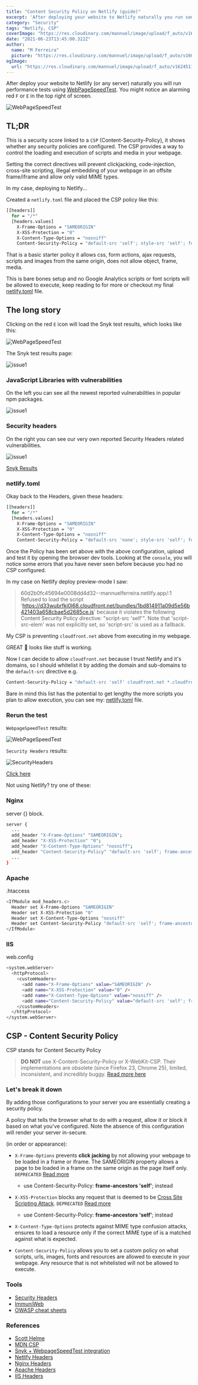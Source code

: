 ```yaml
---
title: "Content Security Policy on Netlify (guide)"
excerpt: 'After deploying your website to Netlify naturally you run some performance tests using WebPageSpeedTest. You might notice and alarming red "F" or "E" in the top right of the screen.'
category: "Security"
tags: "Netlify, CSP"
coverImage: "https://res.cloudinary.com/mannuel/image/upload/f_auto/v1624511388/images/netlify-secure.png"
date: "2021-06-23T13:45:00.322Z"
author:
  name: "M Ferreira"
  picture: "https://res.cloudinary.com/mannuel/image/upload/f_auto/v1604067445/images/mee.jpg"
ogImage:
  url: "https://res.cloudinary.com/mannuel/image/upload/f_auto/v1624511388/images/netlify-secure.png"
---
```


After deploy your website to Netlify (or any server) naturally you will run performance tests using [WebPageSpeedTest](https://www.webpagetest.org/). You might notice an alarming red `F` or `E` in the top right of screen.

![WebPageSpeedTest](/assets/blog/content-security-policy-on-netlify-guide/webpagespeedtest_0001.png)

## TL;DR

This is a security score linked to a `CSP` (Content-Security-Policy), it shows whether any security policies are configured. The CSP provides a way to control the loading and execution of scripts and media in your webpage.

Setting the correct directives will prevent clickjacking, code-injection, cross-site scripting, illegal embedding of your webpage in an offsite frame/iframe and allow only valid MIME types.

In my case, deploying to Netlify...

Created a `netlify.toml` file and placed the CSP policy like this:

```bash
[[headers]]
  for = "/*"
  [headers.values]
    X-Frame-Options = "SAMEORIGIN"
    X-XSS-Protection = "0"
    X-Content-Type-Options = "nosniff"
    Content-Security-Policy = "default-src 'self'; style-src 'self'; form-action 'self'; script-src 'self'; connect-src 'self'; img-src 'self'; base-uri 'self';"
```

That is a basic starter policy it allows css, form actions, ajax requests, scripts and images from the same origin, does not allow object, frame, media.

This is bare bones setup and no Google Analytics scripts or font scripts will be allowed to execute, keep reading to for more or checkout my final [netlify.toml](https://github.com/mannuelf/mannuelferreira.com_nextjs/blob/main/netlify.toml#L15) file.

## The long story

Clicking on the red `E` icon will load the Snyk test results, which looks like this:

![WebPageSpeedTest](/assets/blog/content-security-policy-on-netlify-guide/webpagespeedtest_0001.png)

The Snyk test results page:

![issue1](/assets/blog/content-security-policy-on-netlify-guide/snyk_001.png)

### JavaScript Libraries with vulnerabilities

On the left you can see all the newest reported vulnerabilities in popular npm packages.

![issue1](/assets/blog/content-security-policy-on-netlify-guide/snyk_002.png)

### Security headers

On the right you can see our very own reported Security Headers related vulnerabilities.

![issue1](/assets/blog/content-security-policy-on-netlify-guide/snyk_003.png)

[Snyk Results](https://snyk.io/test/website-scanner/?test=210622_AiDcMX_c311f91860c1b197dd104d0454678220&utm_medium=referral&utm_source=webpagetest&utm_campaign=website-scanner)

### netlify.toml

Okay back to the Headers, given these headers:

```bash
[[headers]]
  for = "/*"
  [headers.values]
    X-Frame-Options = "SAMEORIGIN"
    X-XSS-Protection = "0"
    X-Content-Type-Options = "nosniff"
    Content-Security-Policy = "default-src 'none'; style-src 'self'; form-action 'self'; script-src 'self'; connect-src 'self'; img-src 'self'; base-uri 'self';"
```

Once the Policy has been set above with the above configuration, upload and test it by opening the browser dev tools. Looking at the `console`, you will notice some errors that you have never seen before because you had no CSP configured.

In my case on Netlify deploy preview-mode I saw:

> 60d2b0fc45694e0008dd4d32--mannuelferreira.netlify.app/:1 Refused to load the script 'https://d33wubrfki0l68.cloudfront.net/bundles/1bd814911a09d5e56b421403a658cbae5d2685ce.js' because it violates the following Content Security Policy directive: "script-src 'self'". Note that 'script-src-elem' was not explicitly set, so 'script-src' is used as a fallback.

My CSP is preventing `cloudfront.net` above from executing in my webpage.

GREAT 🚀 looks like stuff is working.

Now I can decide to allow `cloudfront.net` because I trust Netlify and it's domains, so I should whitelist it by adding the domain and sub-domains to the `default-src` directive e.g.

```bash
Content-Security-Policy = "default-src 'self' cloudfront.net *.cloudfront.net; frame-ancestors 'self'; form-action 'self'"
```

Bare in mind this list has the potential to get lengthy the more scripts you plan to allow execution, you can see my: [netlify.toml](https://github.com/mannuelf/mannuelferreira.com_nextjs/blob/main/netlify.toml#L15) file.

### Rerun the test

`WebpageSpeedTest` results:

![WebPageSpeedTest](/assets/blog/content-security-policy-on-netlify-guide/webpagespeedtest_success.png)

`Security Headers` results:

![SecurityHeaders](/assets/blog/content-security-policy-on-netlify-guide/security-headers-result.png)

[Click here](https://securityheaders.com/?q=www.mannuelferreira.com&followRedirects=on)

Not using Netlify? try one of these:

### Nginx

server {} block.

```bash
server {
  ...
  add_header "X-Frame-Options" "SAMEORIGIN";
  add_header "X-XSS-Protection" "0";
  add_header "X-Content-Type-Options" "nosniff";
  add_header "Content-Security-Policy" "default-src 'self'; frame-ancestors 'self'; form-action 'self'";
  ...
}
```

### Apache

.htaccess

```bash
<IfModule mod_headers.c>
  Header set X-Frame-Options "SAMEORIGIN"
  Header set X-XSS-Protection "0"
  Header set X-Content-Type-Options "nosniff"
  Header set Content-Security-Policy "default-src 'self'; frame-ancestors 'self'; form-action 'self'"
</IfModule>
```

### IIS

web.config

```bash
<system.webServer>
  <httpProtocol>
    <customHeaders>
      <add name="X-Frame-Options" value="SAMEORIGIN" />
      <add name="X-XSS-Protection" value="0" />
      <add name="X-Content-Type-Options" value="nosniff" />
      <add name="Content-Security-Policy" value="default-src 'self'; frame-ancestors 'self'; form-action 'self'" />
    </customHeaders>
  </httpProtocol>
</system.webServer>
```

## CSP - Content Security Policy

CSP stands for Content Security Policy

> **DO NOT** use X-Content-Security-Policy or X-WebKit-CSP. Their implementations are obsolete (since Firefox 23, Chrome 25), limited, inconsistent, and incredibly buggy. [Read more here](https://cheatsheetseries.owasp.org/cheatsheets/Content_Security_Policy_Cheat_Sheet.html#http-headers)

### Let's break it down

By adding those configurations to your server you are essentially creating a security policy.

A policy that tells the browser what to do with a request, allow it or block it based on what you've configured. Note the absence of this configuration will render your server in-secure.

(in order or appearance):

- `X-Frame-Options` prevents **click jacking** by not allowing your webpage to be loaded in a frame or iframe. The SAMEORIGIN property allows a page to be loaded in a frame on the same origin as the page itself only. `DEPRECATED` [Read more](https://cheatsheetseries.owasp.org/cheatsheets/Clickjacking_Defense_Cheat_Sheet.html#x-frame-options-header-types)

  - use Content-Security-Policy: **frame-ancestors 'self'**; instead

- `X-XSS-Protection` blocks any request that is deemed to be [Cross Site Scripting Attack](#CrossSiteScriptingAttack). `DEPRECATED` [Read more](https://cheatsheetseries.owasp.org/cheatsheets/Cross_Site_Scripting_Prevention_Cheat_Sheet.html#x-xss-protection-header)
  - use Content-Security-Policy: **frame-ancestors 'self'**; instead
- `X-Content-Type-Options` protects against MIME type confusion attacks, ensures to load a resource only if the correct MIME type of is a matched against what is expected.
- `Content-Security-Policy` allows you to set a custom policy on what scripts, urls, images, fonts and resources are allowed to execute in your webpage. Any resource that is not whitelisted will not be allowed to execute.

### Tools

- [Security Headers](https://securityheaders.com/)
- [ImmuniWeb](https://www.immuniweb.com/websec/)
- [OWASP cheat sheets](https://github.com/OWASP/CheatSheetSeries)

### References

- [Scott Helme](https://scotthelme.co.uk/content-security-policy-an-introduction/)
- [MDN CSP](https://developer.mozilla.org/en-US/docs/Web/HTTP/Headers/Content-Security-Policy/default-src)
- [Snyk + WebpageSpeedTest integration](blog/test-website-security-with-webpagetest-integration/)
- [Netlify Headers](https://docs.netlify.com/routing/headers/)
- [Nginx Headers](https://www.nginx.com/resources/wiki/start/topics/examples/server_blocks/)
- [Apache Headers](https://httpd.apache.org/docs/current/mod/mod_headers.html)
- [IIS Headers](https://docs.microsoft.com/en-us/iis/configuration/system.webserver/httpprotocol/customheaders/)

